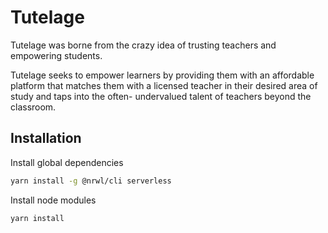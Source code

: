 # Tutelage

Tutelage was borne from the crazy idea of trusting teachers and empowering students.

Tutelage seeks to empower learners by providing them with an affordable platform that matches them with a licensed teacher in their desired area of study and taps into the often- undervalued talent of teachers beyond the classroom.

## Installation

Install global dependencies

```sh
yarn install -g @nrwl/cli serverless
```

Install node modules

```sh
yarn install
```
